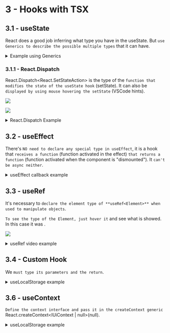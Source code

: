 # 3 - Hooks with TSX

## 3.1 - useState

React does a good job inferring what type you have in the useState. But `use Generics to describe the possible multiple types` that it can have.

<details>
<summary>Example using Generics</summary>

```ts
//App.tsx
import React from "react";

function user() {
  return {
    name: "Eduardo",
    profession: "Developer",
  };
}

type User = {
  name: string;
  profession: string;
};

function App() {
  //Generics
  const [data, setData] = React.useState<null | User>(null);

  React.useEffect(() => {
    setTimeout(() => {
      setData(user());
    }, 1000);
  }, []);

  return (
    <div>
      {data && (
        <div>
          {data.name}: {data.profession}
        </div>
      )}
    </div>
  );
}

export default App;
```

</details>

### 3.1.1 - React.Dispatch

React.Dispatch<React.SetStateAction<type>> is the type of the `function that modifies the state of the useState hook` (setState). It can also be `displayed by using mouse hovering the setState` (VSCode hints).

![](https://i.imgur.com/FcwP1pU.png)

![](https://i.imgur.com/ZkjiDkl.png)

<details>
<summary>React.Dispatch Example</summary>

```ts
//App.tsx
import React from "react";
import Button from "./Button";

function App() {
  const [total, setTotal] = React.useState(0);

  return (
    <div>
      <p>Total: {total}</p>
      <Button increment={setTotal} />
    </div>
  );
}

export default App;
```

```ts
// Button.tsx
import React from 'react';

type Button = {
   increment: React.Dispatch<React.SetStateAction<number>>;
};

const Button = ({ increment }: Button) => {
   return (
     <button onClick={() => increment((total) => total + 1)}>
       Increment
     </button>
   );
};

export defaultButton;
```

</details>

## 3.2 - useEffect

There's `NO need to declare any special type in useEffect`, it is a hook that `receives a function` (function activated in the effect) `that returns a function` (function activated when the component is "dismounted"). It `can't be async neither`.

<details>
<summary>useEffect callback example</summary>

```ts
// App.tsx
import React, { useEffect } from "react";

function App() {
  // useEffect(() => {
  //   console.log('mounted');

  //   return () => {
  //     console.log('dismounted');
  //   }
  // }, [])

  //it's the same thing as the first commented example, a ready function that will used with some effect
  const useEffectCallback = () => {
    console.log("mounted");

    return () => {
      console.log("dismounted");
    };
  };

  useEffect(useEffectCallback, []);

  return (
    <>
      <p>see console.log</p>
    </>
  );
}

export default App;
```

</details>

## 3.3 - useRef

It's necessary to `declare the element type of **useRef<Element>** when used to manipulate objects`.

`To see the type of the Element, just hover it` and see what is showed. In this case it was <HTMLVideoElement>.

![](https://i.imgur.com/OKIRkE4.png)

<details>
<summary>useRef video example</summary>

```ts
// App.tsx
import React, { useEffect, useRef } from "react";
import videoSrc from "./video.mp4";

function App() {
  const video = useRef<HTMLVideoElement>(null);

  useEffect(() => {
    console.log(video.current);
  }, []);

  return (
    <>
      <div className="flex">
        <button onClick={() => video.current?.play()}>Play</button>
        <button onClick={() => video.current?.pause()}>Pause</button>
      </div>
      <video controls ref={video} src={videoSrc}></video>
    </>
  );
}

export default App;
```

</details>

## 3.4 - Custom Hook

We `must type its parameters and the return`.

<details>
<summary>useLocalStorage example</summary>

```ts
// App.tsx
import React, { useEffect, useRef } from "react";
import videoSrc from "./video.mp4";
import useLocalStorage from "./useLocalStorage";

function App() {
  const video = useRef<HTMLVideoElement>(null);

  const [volume, setVolume] = useLocalStorage("volume", "0");

  useEffect(() => {
    if (!video.current) return;
    const n = Number(volume);
    if (n >= 0 && n <= 1) video.current.volume = n;
  }, [volume]);

  return (
    <>
      {volume}
      <div className="flex">
        <button onClick={() => setVolume("0")}>0</button>
        <button onClick={() => setVolume("0.5")}>50</button>
        <button onClick={() => setVolume("1")}>100</button>
      </div>
      <video controls ref={video} src={videoSrc}></video>
    </>
  );
}

export default App;
```

```ts
// useLocalStorage.tsx
import React, { useEffect, useState } from "react";

//define the parameters and also the return beside the ":"
const useLocalStorage = (
  key: string,
  initial: string
): [string, React.Dispatch<React.SetStateAction<string>>] => {
  const [state, setState] = useState(() => {
    const local = window.localStorage.getItem(key);
    return local ? local : initial;
  });

  useEffect(() => {
    window.localStorage.setItem(key, state);
  }, [state, key]);

  // it's also possible to define the return using as const as below
  // return [state, setState] as const;

  return [state, setState];
};

export default useLocalStorage;
```

</details>

## 3.6 - useContext

`Define the context interface and pass it in the createContext generic` React.createContext<IUiContext | null>(null).

<details>
<summary>useLocalStorage example</summary>

```ts
// App.tsx
import React from "react";
import { UiContextProvider } from "./UiContext";
import Header from "./Header";
import Content from "./Content";

function App() {
  return (
    <UiContextProvider>
      <Header />
      <Content />
    </UiContextProvider>
  );
}

export default App;
```

```ts
// UiContext.tsx
import React, { PropsWithChildren, useContext, useState } from "react";

// context interface
type IUiContext = {
  dark: boolean;
  setDark: React.Dispatch<React.SetStateAction<boolean>>;
};

// a way to force typescript to firstly define null in the Context if necessary
// const UiContext = React.createContext<IUiContext>({} as IUiContext);

// using the generics created from the interface above
export const UiContext = React.createContext<IUiContext | null>(null);

// but this function is necessary in the way to avoid errors if the provider is not declared in the App.tsx
export const useUi = () => {
  const context = useContext(UiContext);

  if (context === null)
    throw new Error("useContext must be inside the Provider");
  return context;
};

// using PropsWithChildren to receive the children from the provider in the app.tsx and
// let them use the props
export const UiContextProvider = ({ children }: PropsWithChildren) => {
  const [dark, setDark] = useState(false);

  return (
    <UiContext.Provider value={{ dark, setDark }}>
      {children}
    </UiContext.Provider>
  );
};
```

```ts
// Header.tsx
import React, { useContext } from "react";
import { useUi } from "./UiContext";

const Header = () => {
  const { setDark } = useUi();

  return <button onClick={() => setDark((d) => !d)}>Toggle</button>;
};

export default Header;
```

```ts
// Content.tsx
import React from "react";
import { useUi } from "./UiContext";

const Content = () => {
  const { dark } = useUi();
  return (
    <>
      <h1>{dark ? "dark" : "light"}</h1>
    </>
  );
};

export default Content;
```

</details>
